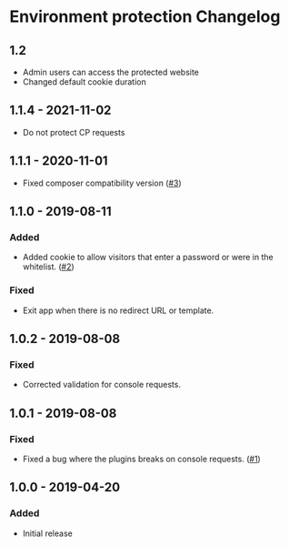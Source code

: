 # Environment protection Changelog

## 1.2
- Admin users can access the protected website
- Changed default cookie duration

## 1.1.4 - 2021-11-02
- Do not protect CP requests

## 1.1.1 - 2020-11-01
- Fixed composer compatibility version ([#3](https://github.com/JorgeAnzola/environment-protection/issues/3))

## 1.1.0 - 2019-08-11
### Added
- Added cookie to allow visitors that enter a password or were in the whitelist. ([#2](https://github.com/JorgeAnzola/environment-protection/issues/2)) 

### Fixed
- Exit app when there is no redirect URL or template.

## 1.0.2 - 2019-08-08
### Fixed
- Corrected validation for console requests.

## 1.0.1 - 2019-08-08
### Fixed
- Fixed a bug where the plugins breaks on console requests. ([#1](https://github.com/JorgeAnzola/environment-protection/issues/1))

## 1.0.0 - 2019-04-20
### Added
- Initial release
